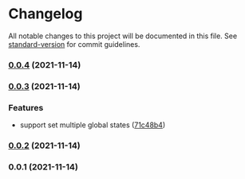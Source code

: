 # Changelog

All notable changes to this project will be documented in this file. See [standard-version](https://github.com/conventional-changelog/standard-version) for commit guidelines.

### [0.0.4](https://github.com/linq2js/react-query-state/compare/v0.0.3...v0.0.4) (2021-11-14)

### [0.0.3](https://github.com/linq2js/react-query-state/compare/v0.0.2...v0.0.3) (2021-11-14)


### Features

* support set multiple global states ([71c48b4](https://github.com/linq2js/react-query-state/commit/71c48b452c485dabaa927c8dc585b86daa13f826))

### [0.0.2](https://github.com/linq2js/react-query-state/compare/v0.0.1...v0.0.2) (2021-11-14)

### 0.0.1 (2021-11-14)

